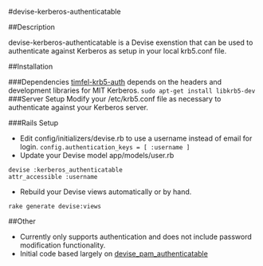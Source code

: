 #devise-kerberos-authenticatable

##Description

devise-kerberos-authenticatable is a Devise exenstion that can be used to authenticate against Kerberos as setup in your local krb5.conf file.  

##Installation

###Dependencies
[timfel-krb5-auth](https://github.com/timfel/krb5-auth) depends on the headers and development libraries for MIT Kerberos.
```sudo apt-get install libkrb5-dev```
###Server Setup
Modify your /etc/krb5.conf file as necessary to authenticate against your Kerberos server.

###Rails Setup
* Edit config/initializers/devise.rb to use a username instead of email for login.
```config.authentication_keys = [ :username ]```
* Update your Devise model app/models/user.rb
```
devise :kerberos_authenticatable
attr_accessible :username
```
* Rebuild your Devise views automatically or by hand.
```
rake generate devise:views
```

##Other
* Currently only supports authentication and does not include password modification functionality.
* Initial code based largely on [devise_pam_authenticatable](https://github.com/jwilson511/devise_pam_authenticatable)
